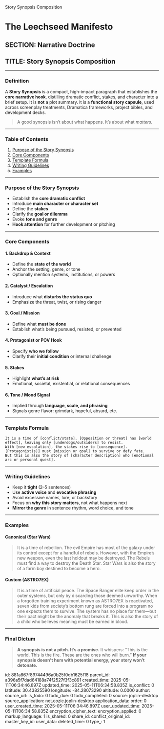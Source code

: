  Story Synopsis Composition

# The Leechseed Manifesto

## SECTION: Narrative Doctrine

## TITLE: Story Synopsis Composition

---

### **Definition**

A **Story Synopsis** is a compact, high-impact paragraph that establishes the **core narrative hook**, distilling dramatic conflict, stakes, and character into a brief setup. It is **not** a plot summary. It is a **functional story capsule**, used across screenplay treatments, Dramatica frameworks, project bibles, and development decks.

> A good synopsis isn’t about what happens. It’s about what *matters.*

---

### **Table of Contents**

1. [Purpose of the Story Synopsis](#purpose-of-the-story-synopsis)
2. [Core Components](#core-components)
3. [Template Formula](#template-formula)
4. [Writing Guidelines](#writing-guidelines)
5. [Examples](#examples)

---

### **Purpose of the Story Synopsis**

* Establish the **core dramatic conflict**
* Introduce **main character or character set**
* Define the **stakes**
* Clarify the **goal or dilemma**
* Evoke **tone and genre**
* **Hook attention** for further development or pitching

---

### **Core Components**

#### 1. **Backdrop & Context**

* Define the **state of the world**
* Anchor the setting, genre, or tone
* Optionally mention systems, institutions, or powers

#### 2. **Catalyst / Escalation**

* Introduce what **disturbs the status quo**
* Emphasize the threat, twist, or rising danger

#### 3. **Goal / Mission**

* Define what **must be done**
* Establish what’s being pursued, resisted, or prevented

#### 4. **Protagonist or POV Hook**

* Specify **who we follow**
* Clarify their **initial condition** or internal challenge

#### 5. **Stakes**

* Highlight **what’s at risk**
* Emotional, societal, existential, or relational consequences

#### 6. **Tone / Mood Signal**

* Implied through **language, scale, and phrasing**
* Signals genre flavor: grimdark, hopeful, absurd, etc.

---

### **Template Formula**

```text
It is a time of [conflict/state]. [Opposition or threat] has [world effect], leaving only [underdogs/outsiders] to resist.
With [new escalation], the stakes rise to [consequence].
[Protagonist(s)] must [mission or goal] to survive or defy fate.
But this is also the story of [character description] who [emotional arc or personal quest].
```

---

### **Writing Guidelines**

* Keep it **tight** (2–5 sentences)
* Use **active voice** and **evocative phrasing**
* Avoid excessive names, lore, or backstory
* Focus on **why this story matters**, not what happens next
* **Mirror the genre** in sentence rhythm, word choice, and tone

---

### **Examples**

#### **Canonical (Star Wars)**

> It is a time of rebellion. The evil Empire has most of the galaxy under its control except for a handful of rebels. However, with the Empire’s new weapon, even the last holdout may be destroyed. The Rebels must find a way to destroy the Death Star. Star Wars is also the story of a farm boy destined to become a hero.

#### **Custom (ASTRO7EX)**

> It is a time of artificial peace. The Space Ranger elite keep order in the outer systems, but only by discarding those deemed unworthy. When a forgotten training experiment known as ASTRO7EX is reactivated, seven kids from society’s bottom rung are forced into a program no one expects them to survive. The system has no place for them—but their pact might be the anomaly that breaks it. This is also the story of a child who believes meaning must be earned in blood.

---

### **Final Dictum**

> **A synopsis is not a pitch. It’s a promise.**
> It whispers: “This is the world. This is the fire. These are the ones who will burn.”
> **If your synopsis doesn't hum with potential energy, your story won’t detonate.**


id: 881a867f89744496a0b25f0db1625f18
parent_id: a396a5f7dad64188a74f2527f3f3c891
created_time: 2025-05-11T06:34:46.897Z
updated_time: 2025-05-11T06:34:58.835Z
is_conflict: 0
latitude: 30.43825590
longitude: -84.28073290
altitude: 0.0000
author: 
source_url: 
is_todo: 0
todo_due: 0
todo_completed: 0
source: joplin-desktop
source_application: net.cozic.joplin-desktop
application_data: 
order: 0
user_created_time: 2025-05-11T06:34:46.897Z
user_updated_time: 2025-05-11T06:34:58.835Z
encryption_cipher_text: 
encryption_applied: 0
markup_language: 1
is_shared: 0
share_id: 
conflict_original_id: 
master_key_id: 
user_data: 
deleted_time: 0
type_: 1
